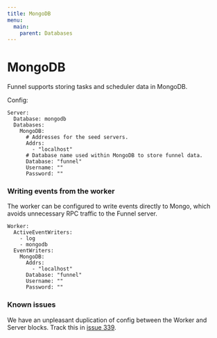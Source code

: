 ```yaml
---
title: MongoDB
menu:
  main:
    parent: Databases
---
```


# MongoDB

Funnel supports storing tasks and scheduler data in MongoDB.

Config:
```
Server:
  Database: mongodb
  Databases:
    MongoDB:
      # Addresses for the seed servers.
      Addrs:
        - "localhost"
      # Database name used within MongoDB to store funnel data.
      Database: "funnel"
      Username: ""
      Password: ""
```

### Writing events from the worker

The worker can be configured to write events directly to Mongo, which avoids unnecessary RPC traffic to the Funnel server.
```
Worker:
  ActiveEventWriters:
    - log
    - mongodb
  EventWriters:
    MongoDB:
      Addrs:
        - "localhost"
      Database: "funnel"
      Username: ""
      Password: ""
```

### Known issues

We have an unpleasant duplication of config between the Worker and Server blocks. Track this in [issue 339](https://github.com/ohsu-comp-bio/funnel/issues/339).
